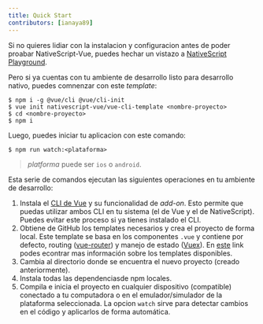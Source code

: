 ```yaml
---
title: Quick Start
contributors: [ianaya89]
---
```

Si no quieres lidiar con la instalacion y configuracion antes de poder proabar NativeScript-Vue, puedes hechar un vistazo a [NativeScript Playground](/en/docs/getting-started/playground-tutorial).

Pero si ya cuentas con tu ambiente de desarrollo listo para desarrollo nativo, puedes comnenzar con este *template*:

```shell
$ npm i -g @vue/cli @vue/cli-init
$ vue init nativescript-vue/vue-cli-template <nombre-proyecto>
$ cd <nombre-proyecto>
$ npm i
```

Luego, puedes iniciar tu aplicacion con este comando:

```shell
$ npm run watch:<plataforma>
```

> *platforma* puede ser `ios` o `android`.

Esta serie de comandos ejecutan las siguientes operaciones en tu ambiente de desarrollo:


1. Instala el [CLI de Vue]() y su funcionalidad de *add-on*. Esto permite que puedas utilizar ambos CLI en tu sistema (el de Vue y el de NativeScript). Puedes evitar este proceso si ya tienes instalado el CLI.
2. Obtiene  de GitHub los templates necesarios y crea el proyecto de forma local. Este template se basa en los componentes `.vue` y contiene por defecto, routing ([vue-router]()) y manejo de estado ([Vuex]()). En [este]((/es/docs/getting-started/templates)) link podes econtrar mas información sobre los templates disponibles.
3. Cambia al directorio donde se encuentra el nuevo proyecto (creado anteriormente).
4. Instala todas las dependenciasde npm locales.
5. Compila e inicia el proyecto en cualquier dispositivo (compatible) conectado a tu computadora o en el emulador/simulador de la plataforma seleccionada. La opcion `watch` sirve para detectar cambios en el código y aplicarlos de forma automática.
